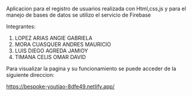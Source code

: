 Aplicacion para el registro de usuarios realizada con Html,css,js y para el manejo de bases de datos se utilizo el servicio de Firebase

Integrantes:

1. LOPEZ ARIAS ANGIE GABRIELA
2. MORA CUASQUER ANDRES MAURICIO
3. LUIS DIEGO AGREDA JAMIOY
4. TIMANA CELIS OMAR DAVID

Para visualizar la pagina y su funcionamiento se puede acceder de la siguiente direccion:

https://bespoke-youtiao-8dfe49.netlify.app/

